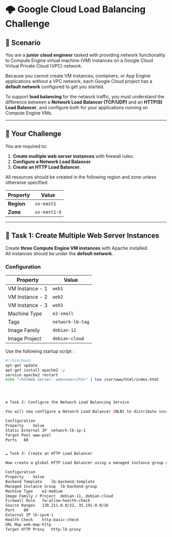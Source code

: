 # 🌩️ Google Cloud Load Balancing Challenge

## 📘 Scenario

You are a **junior cloud engineer** tasked with providing network functionality to Compute Engine virtual machine (VM) instances on a Google Cloud Virtual Private Cloud (VPC) network.  

Because you cannot create VM instances, containers, or App Engine applications without a VPC network, each Google Cloud project has a **default network** configured to get you started.

To support **load balancing** for the network traffic, you must understand the difference between a **Network Load Balancer (TCP/UDP)** and an **HTTP(S) Load Balancer**, and configure both for your applications running on Compute Engine VMs.

---

## 🎯 Your Challenge

You are required to:

1. **Create multiple web server instances** with firewall rules.  
2. **Configure a Network Load Balancer**.  
3. **Create an HTTP Load Balancer**.

All resources should be created in the following region and zone unless otherwise specified:

| Property | Value |
|-----------|--------|
| **Region** | `us-east1` |
| **Zone** | `us-east1-d` |

---

## 🧩 Task 1: Create Multiple Web Server Instances

Create **three Compute Engine VM instances** with Apache installed.  
All instances should be under the **default network**.

### Configuration

| Property | Value |
|-----------|--------|
| VM Instance - 1 | `web1` |
| VM Instance - 2 | `web2` |
| VM Instance - 3 | `web3` |
| Machine Type | `e2-small` |
| Tags | `network-lb-tag` |
| Image Family | `debian-12` |
| Image Project | `debian-cloud` |

Use the following startup script :

```bash
#!/bin/bash
apt-get update
apt-get install apache2 -y
service apache2 restart
echo "<h3>Web Server: web<num></h3>" | tee /var/www/html/index.html




⚙️ Task 2: Configure the Network Load Balancing Service

You will now configure a Network Load Balancer (NLB) to distribute incoming traffic to your web servers.

Configuration
Property	Value
Static External IP	network-lb-ip-1
Target Pool	www-pool
Ports	80


☁️ Task 3: Create an HTTP Load Balancer

Now create a global HTTP Load Balancer using a managed instance group as the backend.

Configuration
Property	Value
Backend Template	lb-backend-template
Managed Instance Group	lb-backend-group
Machine Type	e2-medium
Image Family / Project	debian-11, debian-cloud
Firewall Rule	fw-allow-health-check
Source Ranges	130.211.0.0/22, 35.191.0.0/16
Port	80
External IP	lb-ipv4-1
Health Check	http-basic-check
URL Map	web-map-http
Target HTTP Proxy	http-lb-proxy
